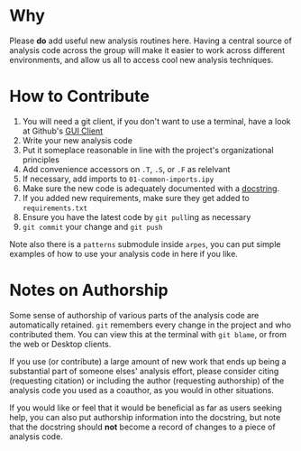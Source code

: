 # Why

Please **do** add useful new analysis routines here. Having a central source of analysis code across the group will make it easier to work across different environments, and allow us all to access cool new analysis techniques.

# How to Contribute

1. You will need a git client, if you don't want to use a terminal, have a look at Github's [GUI Client](https://desktop.github.com/)
2. Write your new analysis code
3. Put it someplace reasonable in line with the project's organizational principles
4. Add convenience accessors on `.T`, `.S`, or `.F` as relelvant
5. If necessary, add imports to `01-common-imports.ipy`
6. Make sure the new code is adequately documented with a [docstring](https://en.wikipedia.org/wiki/Docstring#Python).
7. If you added new requirements, make sure they get added to `requirements.txt`
8. Ensure you have the latest code by `git pull`ing as necessary 
9. `git commit` your change and `git push`


Note also there is a `patterns` submodule inside `arpes`, you can put simple examples of how to use your analysis code in here if you like.

# Notes on Authorship

Some sense of authorship of various parts of the analysis code are automatically retained. `git` remembers every change in the project and who contributed them. You can view this at the terminal with `git blame`, or from the web or Desktop clients.

If you use (or contribute) a large amount of new work that ends up being a substantial part of someone elses' analysis effort, please consider citing (requesting citation) or including the author (requesting authorship) of the analysis code you used as a coauthor, as you would in other situations.

If you would like or feel that it would be beneficial as far as users seeking help, you can also put authorship information into the docstring, but note that the docstring should **not** become a record of changes to a piece of analysis code.
 